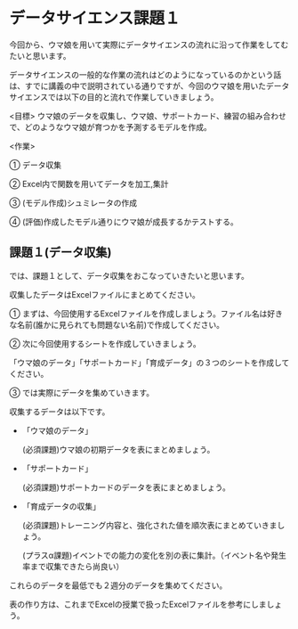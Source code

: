 # データサイエンス課題１

今回から、ウマ娘を用いて実際にデータサイエンスの流れに沿って作業をしてむたいと思います。



データサイエンスの一般的な作業の流れはどのようになっているのかという話は、すでに講義の中で説明されている通りですが、今回のウマ娘を用いたデータサイエンスでは以下の目的と流れで作業していきましょう。



<目標>
ウマ娘のデータを収集し、ウマ娘、サポートカード、練習の組み合わせで、どのようなウマ娘が育つかを予測するモデルを作成。




<作業>


① データ収集

② Excel内で関数を用いてデータを加工,集計

③ (モデル作成)シュミレータの作成

④ (評価)作成したモデル通りにウマ娘が成長するかテストする。






## 課題１(データ収集)


では、課題１として、データ収集をおこなっていきたいと思います。

収集したデータはExcelファイルにまとめてください。

① まずは、今回使用するExcelファイルを作成しましょう。ファイル名は好きな名前(誰かに見られても問題ない名前)で作成してください。

② 次に今回使用するシートを作成していきましょう。

「ウマ娘のデータ」「サポートカード」「育成データ」の３つのシートを作成してください。

③ では実際にデータを集めていきます。

収集するデータは以下です。

- 「ウマ娘のデータ」

    (必須課題)ウマ娘の初期データを表にまとめましょう。
    
- 「サポートカード」

    (必須課題)サポートカードのデータを表にまとめましょう。
    
- 「育成データの収集」

    (必須課題)トレーニング内容と、強化された値を順次表にまとめていきましょう。
    
    (プラスα課題)イベントでの能力の変化を別の表に集計。（イベント名や発生率まで収集できたら尚良い）
    


これらのデータを最低でも２週分のデータを集めてください。

表の作り方は、これまでExcelの授業で扱ったExcelファイルを参考にしましょう。 



